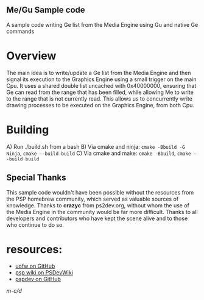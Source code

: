 ## Me/Gu Sample code
A sample code writing Ge list from the Media Engine using Gu and native Ge commands

# Overview
The main idea is to write/update a Ge list from the Media Engine and then signal its execution to the Graphics Engine using a small trigger on the main Cpu.
It uses a shared double list uncached with 0x40000000, ensuring that Ge can read from the range that has been filled, while allowing Me to write to the range that is not currently read.
This allows us to concurrently write drawing processes to be executed on the Graphics Engine, from both Cpu.

# Building
A) Run ./build.sh from a bash
B) Via cmake and ninja: `cmake -Bbuild -G Ninja`, `cmake --build build`
C) Via cmake and make: `cmake -Bbuild`, `cmake --build build`

## Special Thanks
This sample code wouldn't have been possible without the resources from the PSP homebrew community, which served as valuable sources of knowledge.
Thanks to **crazyc** from ps2dev.org, without whom the use of the Media Engine in the community would be far more difficult.
Thanks to all developers and contributors who have kept the scene alive and to those who continue to do so.

# resources:
- [uofw on GitHub](https://github.com/uofw/uofw)
- [psp wiki on PSDevWiki](https://www.psdevwiki.com/psp/)
- [pspdev on GitHub](https://github.com/pspdev)

*m-c/d*
